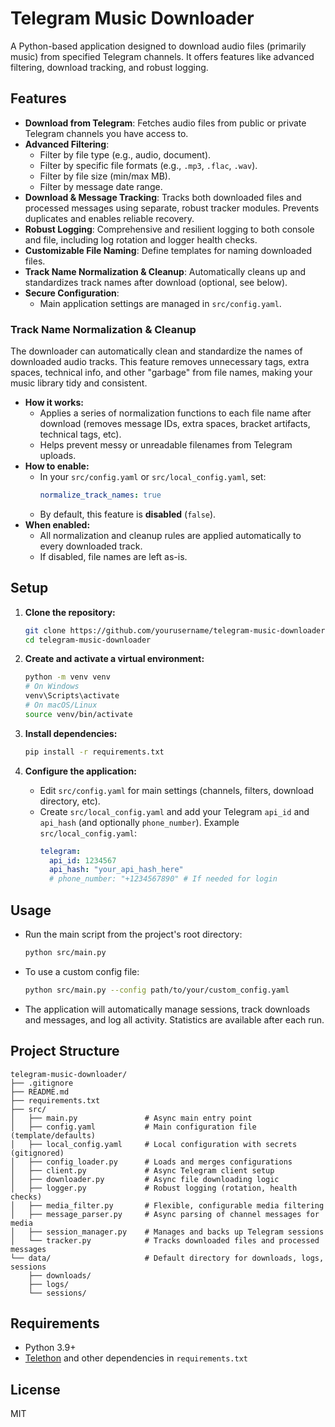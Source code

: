 # Telegram Music Downloader

A Python-based application designed to download audio files (primarily music) from specified Telegram channels. It offers features like advanced filtering, download tracking, and robust logging.

## Features

*   **Download from Telegram**: Fetches audio files from public or private Telegram channels you have access to.
*   **Advanced Filtering**:
    *   Filter by file type (e.g., audio, document).
    *   Filter by specific file formats (e.g., `.mp3`, `.flac`, `.wav`).
    *   Filter by file size (min/max MB).
    *   Filter by message date range.
*   **Download & Message Tracking**: Tracks both downloaded files and processed messages using separate, robust tracker modules. Prevents duplicates and enables reliable recovery.
*   **Robust Logging**: Comprehensive and resilient logging to both console and file, including log rotation and logger health checks.
*   **Customizable File Naming**: Define templates for naming downloaded files.
*   **Track Name Normalization & Cleanup**: Automatically cleans up and standardizes track names after download (optional, see below).
*   **Secure Configuration**:
    *   Main application settings are managed in `src/config.yaml`.

### Track Name Normalization & Cleanup

The downloader can automatically clean and standardize the names of downloaded audio tracks. This feature removes unnecessary tags, extra spaces, technical info, and other "garbage" from file names, making your music library tidy and consistent.

- **How it works:**
    - Applies a series of normalization functions to each file name after download (removes message IDs, extra spaces, bracket artifacts, technical tags, etc).
    - Helps prevent messy or unreadable filenames from Telegram uploads.
- **How to enable:**
    - In your `src/config.yaml` or `src/local_config.yaml`, set:
      ```yaml
      normalize_track_names: true
      ```
    - By default, this feature is **disabled** (`false`).
- **When enabled:**
    - All normalization and cleanup rules are applied automatically to every downloaded track.
    - If disabled, file names are left as-is.

## Setup

1. **Clone the repository:**
    ```bash
    git clone https://github.com/yourusername/telegram-music-downloader.git
    cd telegram-music-downloader
    ```

2. **Create and activate a virtual environment:**
    ```bash
    python -m venv venv
    # On Windows
    venv\Scripts\activate
    # On macOS/Linux
    source venv/bin/activate
    ```

3. **Install dependencies:**
    ```bash
    pip install -r requirements.txt
    ```

4. **Configure the application:**
    - Edit `src/config.yaml` for main settings (channels, filters, download directory, etc).
    - Create `src/local_config.yaml` and add your Telegram `api_id` and `api_hash` (and optionally `phone_number`).
      Example `src/local_config.yaml`:
      ```yaml
      telegram:
        api_id: 1234567
        api_hash: "your_api_hash_here"
        # phone_number: "+1234567890" # If needed for login
      ```

## Usage

- Run the main script from the project's root directory:
    ```bash
    python src/main.py
    ```
- To use a custom config file:
    ```bash
    python src/main.py --config path/to/your/custom_config.yaml
    ```

- The application will automatically manage sessions, track downloads and messages, and log all activity. Statistics are available after each run.

## Project Structure

```
telegram-music-downloader/
├── .gitignore
├── README.md
├── requirements.txt
├── src/
│   ├── main.py               # Async main entry point
│   ├── config.yaml           # Main configuration file (template/defaults)
│   ├── local_config.yaml     # Local configuration with secrets (gitignored)
│   ├── config_loader.py      # Loads and merges configurations
│   ├── client.py             # Async Telegram client setup
│   ├── downloader.py         # Async file downloading logic
│   ├── logger.py             # Robust logging (rotation, health checks)
│   ├── media_filter.py       # Flexible, configurable media filtering
│   ├── message_parser.py     # Async parsing of channel messages for media
│   ├── session_manager.py    # Manages and backs up Telegram sessions
│   └── tracker.py            # Tracks downloaded files and processed messages
└── data/                     # Default directory for downloads, logs, sessions
    ├── downloads/
    ├── logs/
    └── sessions/
```

## Requirements

- Python 3.9+
- [Telethon](https://github.com/LonamiWebs/Telethon) and other dependencies in `requirements.txt`

## License

MIT
